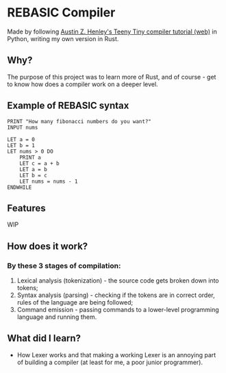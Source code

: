# REBASIC Compiler 
Made by following [Austin Z. Henley's Teeny Tiny compiler tutorial (web)](https://austinhenley.com/blog/teenytinycompiler1.html) in Python, writing my own version in Rust.

## Why?
The purpose of this project was to learn more of Rust, and of course - get to know how does a compiler work on a deeper level.

## Example of REBASIC syntax
```
PRINT "How many fibonacci numbers do you want?"
INPUT nums

LET a = 0
LET b = 1
LET nums > 0 DO 
    PRINT a
    LET c = a + b
    LET a = b
    LET b = c
    LET nums = nums - 1
ENDWHILE
```

## Features
WIP

## How does it work?
### By these 3 stages of compilation:
1. Lexical analysis (tokenization) - the source code gets broken down into tokens;
2. Syntax analysis (parsing) - checking if the tokens are in correct order, rules of the language are being followed;
3. Command emission - passing commands to a lower-level programming language and running them.

## What did I learn?
- How Lexer works and that making a working Lexer is an annoying part of building a compiler (at least for me, a poor junior programmer).
